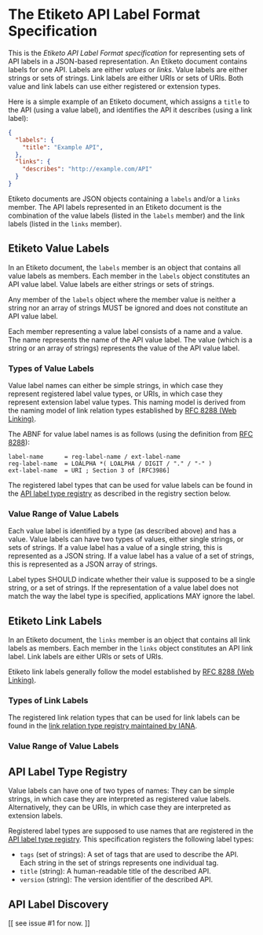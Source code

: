 # The Etiketo API Label Format Specification

This is the *Etiketo API Label Format specification* for representing sets of API labels in a JSON-based representation. An Etiketo document contains labels for one API. Labels are either *values* or *links*. Value labels are either strings or sets of strings. Link labels are either URIs or sets of URIs. Both value and link labels can use either registered or extension types.

Here is a simple example of an Etiketo document, which assigns a `title` to the API (using a value label), and identifies the API it describes (using a link label):

```json
{
  "labels": {
    "title": "Example API",
  },
  "links": {
    "describes": "http://example.com/API"
  }
}
```

Etiketo documents are JSON objects containing a `labels` and/or a `links` member. The API labels represented in an Etiketo document is the combination of the value labels (listed in the `labels` member) and the link labels (listed in the `links` member).


## Etiketo Value Labels

In an Etiketo document, the `labels` member is an object that contains all value labels as members. Each member in the `labels` object constitutes an API value label. Value labels are either strings or sets of strings.

Any member of the `labels` object where the member value is neither a string nor an array of strings MUST be ignored and does not constitute an API value label.

Each member representing a value label consists of a name and a value. The name represents the name of the API value label. The value (which is a string or an array of strings) represents the value of the API value label. 


### Types of Value Labels

Value label names can either be simple strings, in which case they represent registered label value types, or URIs, in which case they represent extension label value types. This naming model is derived from the naming model of link relation types established by [RFC 8288 (Web Linking)](https://tools.ietf.org/html/rfc8288).

The ABNF for value label names is as follows (using the definition from [RFC 8288](https://tools.ietf.org/html/rfc8288)):

```ABNF
label-name      = reg-label-name / ext-label-name
reg-label-name  = LOALPHA *( LOALPHA / DIGIT / "." / "-" )
ext-label-name  = URI ; Section 3 of [RFC3986]
```

The registered label types that can be used for value labels can be found in the [API label type registry](https://github.com/API-Labels/registry) as described in the registry section below.


### Value Range of Value Labels

Each value label is identified by a type (as described above) and has a value. Value labels can have two types of values, either single strings, or sets of strings. If a value label has a value of a single string, this is represented as a JSON string.  If a value label has a value of a set of strings, this is represented as a JSON array of strings.

Label types SHOULD indicate whether their value is supposed to be a single string, or a set of strings. If the representation of a value label does not match the way the label type is specified, applications MAY ignore the label.


## Etiketo Link Labels

In an Etiketo document, the `links` member is an object that contains all link labels as members. Each member in the `links` object constitutes an API link label. Link labels are either URIs or sets of URIs.

Etiketo link labels generally follow the model established by [RFC 8288 (Web Linking)](https://tools.ietf.org/html/rfc8288).


### Types of Link Labels

The registered link relation types that can be used for link labels can be found in the [link relation type registry maintained by IANA](https://www.iana.org/assignments/link-relations/link-relations.xhtml).


### Value Range of Value Labels


## API Label Type Registry

Value labels can have one of two types of names: They can be simple strings, in which case they are interpreted as registered value labels. Alternatively, they can be URIs, in which case they are interpreted as extension labels.

Registered label types are supposed to use names that are registered in the [API label type registry](https://github.com/API-Labels/registry). This specification registers the following label types:

- `tags` (set of strings): A set of tags that are used to describe the API. Each string in the set of strings represents one individual tag.
- `title` (string): A human-readable title of the described API.
- `version` (string): The version identifier of the described API.


## API Label Discovery

[[ see issue #1 for now. ]]

